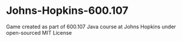 Johns-Hopkins-600.107
=====================

Game created as part of 600.107 Java course at Johns Hopkins under open-sourced MIT License
